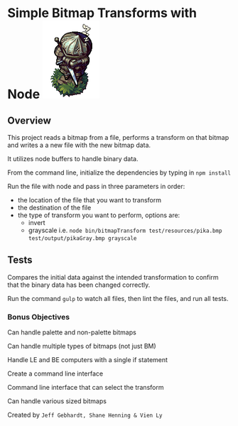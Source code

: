 # Simple Bitmap Transforms with Node ![JVS](assets/siegward.gif)

## Overview
This project reads a bitmap from a file, performs a transform on that bitmap and writes a a new file with the new bitmap data.

It utilizes node buffers to handle binary data.  

From the command line, initialize the dependencies by typing in `npm install`

Run the file with node and pass in three parameters in order:
  - the location of the file that you want to transform
  - the destination of the file
  - the type of transform you want to perform, options are:
    - invert
    - grayscale
  i.e. ```node bin/bitmapTransform test/resources/pika.bmp test/output/pikaGray.bmp grayscale```

## Tests
Compares the initial data against the intended transformation to confirm that the binary data has been changed correctly.

Run the command `gulp` to watch all files, then lint the files, and run all tests.

### Bonus Objectives

Can handle palette and non-palette bitmaps

Can handle multiple types of bitmaps (not just BM)

Handle LE and BE computers with a single if statement

Create a command line interface

Command line interface that can select the transform

Can handle various sized bitmaps

Created by `Jeff Gebhardt, Shane Henning & Vien Ly`
